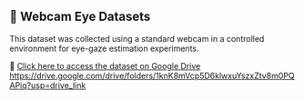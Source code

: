 ## 📂 Webcam Eye Datasets

This dataset was collected using a standard webcam in a controlled environment for eye-gaze estimation experiments.

🔗 [Click here to access the dataset on Google Drive]([https://drive.google.com/drive/folders/1knK8mVcp5D6klwxuYszxZtv8m0PQAPiq?usp=drive_link])
https://drive.google.com/drive/folders/1knK8mVcp5D6klwxuYszxZtv8m0PQAPiq?usp=drive_link
